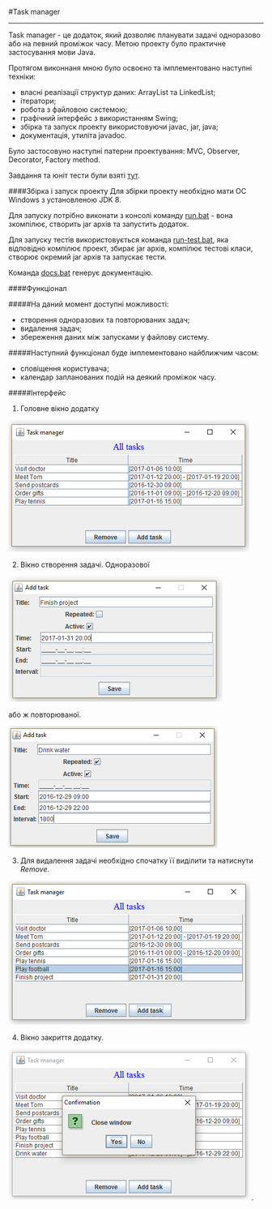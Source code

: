 #Task manager
***
Task manager - це додаток, який дозволяє планувати задачі одноразово або на певний проміжок часу. 
Метою проекту було практичне застосування мови Java.

Протягом виконнаня мною було освоєно та імплементовано наступні техніки:

* власні реалізації структур даних: ArrayList та LinkedList;
* ітератори;
* робота з файловою системою;
* графічний інтерфейс з використанням Swing;
* збірка та запуск проекту використовуючи javac, jar, java;
* документація, утиліта javadoc.

Було застосовуно наступні патерни проектування: MVC, Observer, Decorator, Factory method.

Завдання та юніт тести були взяті [тут](./samples/assignment.pdf).

####Збірка і запуск проекту
Для збірки проекту необхідно мати OC Windows з установленою JDK 8.

Для запуску потрібно виконати з консолі команду [run.bat](./run.bat) - вона зкомпілює, 
створить jar архів та запустить додаток.

Для запуску тестів використовується команда [run-test.bat](./run-test.bat), яка відповідно компілює проект, 
збирає jar архів, компілює тестові класи, створює окремий jar архів та запускає тести.

Команда [docs.bat](./docs.bat) генерує документацію.

####Функціонал

#####На даний момент доступні можливості:
* створення одноразових та повторюваних задач;
* видалення задач;
* збереження даних між запусками у файлову систему.

#####Наступний функціонал буде імплементовано найближчим часом:
* сповіщення користувача;
* календар запланованих подій на деякий проміжок часу.


#####Інтерфейс
1. Головне вікно додатку 

![main-window](./samples/main-window.PNG)

2. Вікно створення задачі. Одноразової

![add-non-repeated-task-window](./samples/add-non-repeated-task-window.PNG)

або ж повторюваної.

![add-repeated-task-window](./samples/add-repeated-task-window.PNG)

3. Для видалення задачі необхідно спочатку її виділити та натиснути _Remove_.

![remove-window](./samples/remove-window.PNG)

4. Вікно закриття додатку.

![confirmation-window](./samples/confirmation-window.PNG).